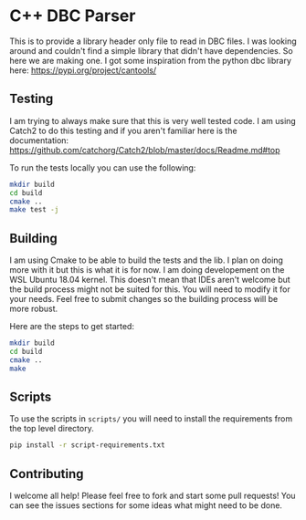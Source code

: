 # C++ DBC Parser

This is to provide a library header only file to read in DBC files. I was looking around and couldn't
find a simple library that didn't have dependencies. So here we are making one. I got some inspiration
from the python dbc library here: https://pypi.org/project/cantools/

## Testing

I am trying to always make sure that this is very well tested code. I am using Catch2 to do this
testing and if you aren't familiar here is the documentation: https://github.com/catchorg/Catch2/blob/master/docs/Readme.md#top

To run the tests locally you can use the following:
```bash
mkdir build
cd build
cmake ..
make test -j
```

## Building

I am using Cmake to be able to build the tests and the lib. I plan on doing more with it but this is what it
is for now. I am doing developement on the WSL Ubuntu 18.04 kernel. This doesn't mean that IDEs aren't
welcome but the build process might not be suited for this. You will need to modify it for your
needs. Feel free to submit changes so the building process will be more robust.

Here are the steps to get started:
```bash
mkdir build
cd build
cmake ..
make
```

## Scripts

To use the scripts in `scripts/` you will need to install the requirements
from the top level directory.
```bash
pip install -r script-requirements.txt
```

## Contributing

I welcome all help! Please feel free to fork and start some pull requests!
You can see the issues sections for some ideas what might need to be done.